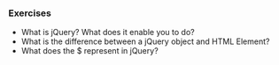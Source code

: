  ### Exercises

* What is jQuery? What does it enable you to do? <br>
* What is the difference between a jQuery object and HTML Element? <br>
* What does the $ represent in jQuery? <br>

